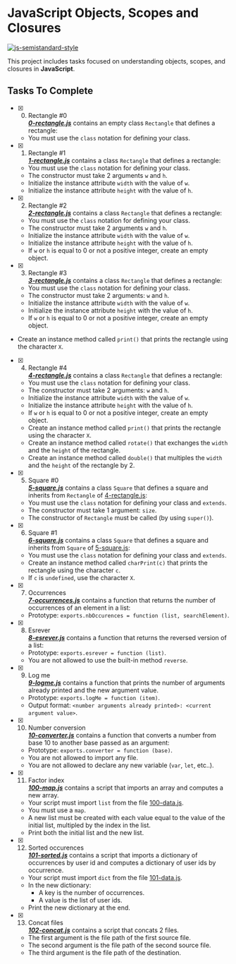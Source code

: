 # JavaScript Objects, Scopes and Closures

[![js-semistandard-style](https://img.shields.io/badge/code%20style-semistandard-brightgreen.svg)](https://github.com/standard/semistandard)

This project includes tasks focused on understanding objects, scopes, and closures in **JavaScript**.

## Tasks To Complete

+ [x] 0. Rectangle #0<br/>_**[0-rectangle.js](0-rectangle.js)**_ contains an empty class `Rectangle` that defines a rectangle:
  + You must use the `class` notation for defining your class.

+ [x] 1. Rectangle #1<br/>_**[1-rectangle.js](1-rectangle.js)**_ contains a class `Rectangle` that defines a rectangle:
  + You must use the `class` notation for defining your class.
  + The constructor must take 2 arguments `w` and `h`.
  + Initialize the instance attribute `width` with the value of `w`.
  + Initialize the instance attribute `height` with the value of `h`.

+ [x] 2. Rectangle #2<br/>_**[2-rectangle.js](2-rectangle.js)**_ contains a class `Rectangle` that defines a rectangle:
  + You must use the `class` notation for defining your class.
  + The constructor must take 2 arguments `w` and `h`.
  + Initialize the instance attribute `width` with the value of `w`.
  + Initialize the instance attribute `height` with the value of `h`.
  + If `w` or `h` is equal to 0 or not a positive integer, create an empty object.

+ [x] 3. Rectangle #3<br/>_**[3-rectangle.js](3-rectangle.js)**_ contains a class `Rectangle` that defines a rectangle:
  + You must use the `class` notation for defining your class.
  + The constructor must take 2 arguments: `w` and `h`.
  + Initialize the instance attribute `width` with the value of `w`.
  + Initialize the instance attribute `height` with the value of `h`.
  + If `w` or `h` is equal to 0 or not a positive integer, create an empty object.
+ Create an instance method called `print()` that prints the rectangle using the character `X`.

+ [x] 4. Rectangle #4<br/>_**[4-rectangle.js](4-rectangle.js)**_ contains a class `Rectangle` that defines a rectangle:
  + You must use the `class` notation for defining your class.
  + The constructor must take 2 arguments: `w` and `h`.
  + Initialize the instance attribute `width` with the value of `w`.
  + Initialize the instance attribute `height` with the value of `h`.
  + If `w` or `h` is equal to 0 or not a positive integer, create an empty object.
  + Create an instance method called `print()` that prints the rectangle using the character `X`.
  + Create an instance method called `rotate()` that exchanges the `width` and the `height` of the rectangle.
  + Create an instance method called `double()` that multiples the `width` and the `height` of the rectangle by 2.

+ [x] 5. Square #0<br/>_**[5-square.js](5-square.js)**_ contains a class `Square` that defines a square and inherits from `Rectangle` of [4-rectangle.js](4-rectangle.js):
  + You must use the `class` notation for defining your class and `extends`.
  + The constructor must take 1 argument: `size`.
  + The constructor of `Rectangle` must be called (by using `super()`).

+ [x] 6. Square #1<br/>_**[6-square.js](6-square.js)**_ contains a class `Square` that defines a square and inherits from `Square` of [5-square.js](5-square.js):
  + You must use the `class` notation for defining your class and `extends`.
  + Create an instance method called `charPrint(c)` that prints the rectangle using the character `c`.
  + If `c` is `undefined`, use the character `X`.

+ [x] 7. Occurrences<br/>_**[7-occurrences.js](7-occurrences.js)**_ contains a function that returns the number of occurrences of an element in a list:
  + Prototype: `exports.nbOccurences = function (list, searchElement)`.

+ [x] 8. Esrever<br/>_**[8-esrever.js](8-esrever.js)**_ contains a function that returns the reversed version of a list:
  + Prototype: `exports.esrever = function (list)`.
  + You are not allowed to use the built-in method `reverse`.

+ [x] 9. Log me<br/>_**[9-logme.js](9-logme.js)**_ contains a function that prints the number of arguments already printed and the new argument value.
  + Prototype: `exports.logMe = function (item)`.
  + Output format: `<number arguments already printed>: <current argument value>`.

+ [x] 10. Number conversion<br/>_**[10-converter.js](10-converter.js)**_ contains a function that converts a number from base 10 to another base passed as an argument:
  + Prototype: `exports.converter = function (base)`.
  + You are not allowed to import any file.
  + You are not allowed to declare any new variable (`var`, `let`, etc..).

+ [x] 11. Factor index<br/>_**[100-map.js](100-map.js)**_ contains a script that imports an array and computes a new array.
  + Your script must import `list` from the file [100-data.js](100-data.js).
  + You must use a `map`.
  + A new list must be created with each value equal to the value of the initial list, multipled by the index in the list.
  + Print both the initial list and the new list.

+ [x] 12. Sorted occurences<br/>_**[101-sorted.js](101-sorted.js)**_ contains a script that imports a dictionary of occurrences by user id and computes a dictionary of user ids by occurrence.
  + Your script must import `dict` from the file [101-data.js](101-data.js).
  + In the new dictionary:
    + A key is the number of occurrences.
    + A value is the list of user ids.
  + Print the new dictionary at the end.

+ [x] 13. Concat files<br/>_**[102-concat.js](102-concat.js)**_ contains a script that concats 2 files.
  + The first argument is the file path of the first source file.
  + The second argument is the file path of the second source file.
  + The third argument is the file path of the destination.
